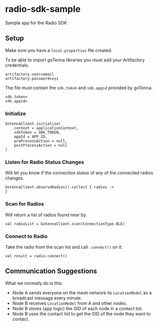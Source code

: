 # radio-sdk-sample
Sample app for the Radio SDK

## Setup
Make sure you have a `local.properties` file created.

To be able to import goTenna libraries you must add your Artifactory credentials.

```
artifactory.user=email
artifactory.password=xyz
```

The file must contain the `sdk.token` and `sdk.appid` provided by goTenna.

```
sdk.token=
sdk.appid=
```

### Initialize

```
GotennaClient.initialize(
    context = applicationContext,
    sdkToken = SDK_TOKEN,
    appId = APP_ID,
    preProcessAction = null,
    postProcessAction = null
)
```

### Listen for Radio Status Changes

Will let you know if the connection status of any of the connected radios changes.

```
GotennaClient.observeRadios().collect { radios ->
}
```

### Scan for Radios

Will return a list of radios found near by.

```
val radioList = GotennaClient.scan(ConnectionType.BLE)
```

### Connect to Radio

Take the radio from the scan list and call `.connect()` on it.

```
val result = radio.connect()
```

## Communication Suggestions

What we normally do is this:
- Node A sends everyone on the mesh network its `LocationModel` as a broadcast message every minute.
- Node B receives `LocationModel` from A and other nodes.
- Node B stores (app logic) the GID of each node in a contact list.
- Node B uses the contact list to get the GID of the node they want to contact.

